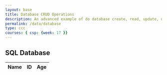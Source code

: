 ```yaml
---
layout: base
title: Database CRUD Operations
description: An advanced example of do database create, read, update, delete operations working asynchronously between JavaScript and a Python/Flask backend Database.  This requires a set of Python RESTful API services for Get, Put, Delete, and Update.
permalink: /data/database
type: ccc
courses: { csp: {week: 17 }}
---
```


## SQL Database
<!-- HTML table fragment for page -->
<table>
  <thead>
  <tr>
    <th>Name</th>
    <th>ID</th>
    <th>Age</th>
  </tr>
  </thead>
  <tbody id="result">
    <!-- javascript generated data -->
  </tbody>
</table>

<!-- Script is layed out in a sequence (no function) and will execute when page is loaded -->
<script>
  // prepare HTML result container for new output
  const resultContainer = document.getElementById("result");

  // prepare URL
  var url = "https://flask2.nighthawkcodingsociety.com/api/users/";
  // Uncomment next line for localhost testing
  // url = "http://localhost:8086/api/users/";

  // set options for cross origin header request
  const options = {
    method: 'GET', // *GET, POST, PUT, DELETE, etc.
    mode: 'cors', // no-cors, *cors, same-origin
    cache: 'default', // *default, no-cache, reload, force-cache, only-if-cached
    credentials: 'include', // include, same-origin, omit
    headers: {
      // 'Authorization': `Bearer ${jwt}`,
      'Content-Type': 'application/json',
    },
  };

  // fetch the API
  fetch(url, options)
    // response is a RESTful "promise" on any successful fetch
    .then(response => {
      // check for response errors and display
      if (response.status !== 200) {
          const errorMsg = 'Database response error: ' + response.status;
          console.log(errorMsg);
          const tr = document.createElement("tr");
          const td = document.createElement("td");
          td.innerHTML = errorMsg;
          tr.appendChild(td);
          resultContainer.appendChild(tr);
          return;
      }
      // valid response will contain json data
      response.json().then(data => {
          console.log(data);
          for (const row of data) {
            // tr and td build out for each row
            const tr = document.createElement("tr");
            const name = document.createElement("td");
            const id = document.createElement("td");
            const age = document.createElement("td");
            // data is specific to the API
            name.innerHTML = row.name; 
            id.innerHTML = row.uid; 
            age.innerHTML = row.age; 
            // this build td's into tr
            tr.appendChild(name);
            tr.appendChild(id);
            tr.appendChild(age);
            // add HTML to container
            resultContainer.appendChild(tr);
          }
      })
  })
  // catch fetch errors (ie ACCESS to server blocked)
  .catch(err => {
    console.error(err);
    const tr = document.createElement("tr");
    const td = document.createElement("td");
    td.innerHTML = err + ": " + url;
    tr.appendChild(td);
    resultContainer.appendChild(tr);
  });
</script>
